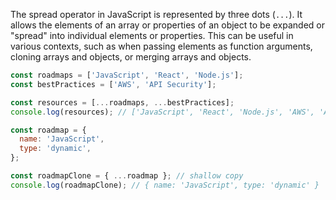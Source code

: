 The spread operator in JavaScript is represented by three dots (`...`). It allows the elements of an array or properties of an object to be expanded or "spread" into individual elements or properties. This can be useful in various contexts, such as when passing elements as function arguments, cloning arrays and objects, or merging arrays and objects.

```js
const roadmaps = ['JavaScript', 'React', 'Node.js'];
const bestPractices = ['AWS', 'API Security'];

const resources = [...roadmaps, ...bestPractices];
console.log(resources); // ['JavaScript', 'React', 'Node.js', 'AWS', 'API Security']
```

```js
const roadmap = {
  name: 'JavaScript',
  type: 'dynamic',
};

const roadmapClone = { ...roadmap }; // shallow copy
console.log(roadmapClone); // { name: 'JavaScript', type: 'dynamic' }
```
